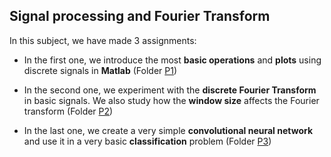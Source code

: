 Signal processing and Fourier Transform
---

In this subject, we have made 3 assignments:

- In the first one, we introduce the most **basic operations** and **plots** using discrete signals in **Matlab** (Folder [P1](https://github.com/Ocete/mcd-pst/tree/main/P1))

- In the second one, we experiment with the **discrete Fourier Transform** in basic signals. We also study how the **window size** affects the Fourier transform (Folder [P2](https://github.com/Ocete/mcd-pst/tree/main/P2))

- In the last one, we create a very simple **convolutional neural network** and use it in a very basic **classification** problem (Folder [P3](https://github.com/Ocete/mcd-pst/tree/main/P3))
